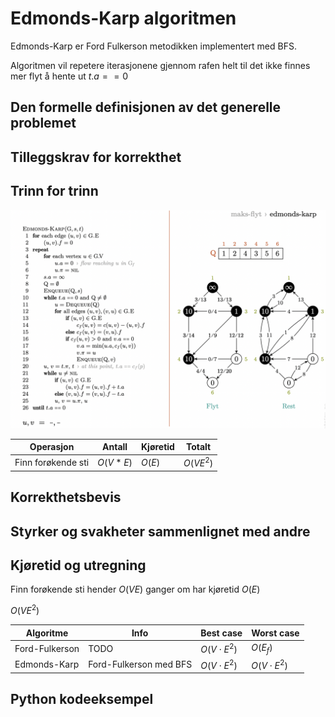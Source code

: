# Edmonds-Karp algoritmen
<!-- [L9] Vite at Ford-Fulkerson med BFS kalles Edmonds-Karp-algoritmen -->

<!-- 
1. Kjenne den formelle definisjonen av det generelle problemet den løser
2. Kjenne til eventuelle tilleggskrav den stiller for å være korrekt
3. Vite hvordan den oppfører seg; kunne utføre algoritmen, trinn for trinn!
4. Forstå korrekthetsbeviset; hvordan og hvorfor virker algoritmen egentlig?
5. Kjenne til eventuelle styrker eller svakheter, sammenlignet med andre
6. Kjenne kjøretidene under ulike omstendigheter, og forstå utregningen
-->

Edmonds-Karp er Ford Fulkerson metodikken implementert med BFS. 

Algoritmen vil repetere iterasjonene gjennom rafen helt til det ikke finnes mer flyt å hente ut $t.a==0$

## Den formelle definisjonen av det generelle problemet
<!-- Et problem er relasjonen mellom input og output -->

## Tilleggskrav for korrekthet
<!-- Korrekhet: algoritmer virker, gir det svaret den skal -->
<!-- Eks: Binary search må ha en sortert liste -->

## Trinn for trinn
<!-- Pseudokode med forklaring -->

![](/Figurer/edmonds-karp.png)

Operasjon | Antall | Kjøretid | Totalt
---------|----------|---------| ---------
Finn forøkende sti | $O(V*E)$ | $O(E)$ | $O(VE^2)$


## Korrekthetsbevis

## Styrker og svakheter sammenlignet med andre

## Kjøretid og utregning
<!-- Under ulike omstendigheter -->
Finn forøkende sti hender $O(VE)$ ganger om har kjøretid $O(E)$

$O(VE^2)$
 
Algoritme | Info | Best case | Worst case
---------|----------|---------|---------
Ford-Fulkerson | TODO | $O(V\cdot E^2)$ | $O(E_f)$
Edmonds-Karp | Ford-Fulkerson med BFS | $O(V\cdot E^2)$ | $O(V\cdot E^2)$

## Python kodeeksempel
